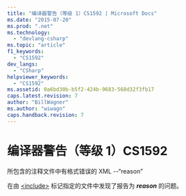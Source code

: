 ```yaml
---
title: "编译器警告（等级 1）CS1592 | Microsoft Docs"
ms.date: "2015-07-20"
ms.prod: ".net"
ms.technology: 
  - "devlang-csharp"
ms.topic: "article"
f1_keywords: 
  - "CS1592"
dev_langs: 
  - "CSharp"
helpviewer_keywords: 
  - "CS1592"
ms.assetid: 0a6bd30b-b5f2-424b-9683-568d32f3fb17
caps.latest.revision: 7
author: "BillWagner"
ms.author: "wiwagn"
caps.handback.revision: 7
---
```

# 编译器警告（等级 1）CS1592
所包含的注释文件中有格式错误的 XML \-\-“reason”  
  
 在由 [\<include\>](../../csharp/programming-guide/xmldoc/include.md) 标记指定的文件中发现了报告为 ***reason*** 的问题。
